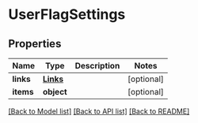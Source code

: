 # UserFlagSettings

## Properties
Name | Type | Description | Notes
------------ | ------------- | ------------- | -------------
**links** | [**Links**](Links.md) |  | [optional] 
**items** | **object** |  | [optional] 

[[Back to Model list]](../README.md#documentation-for-models) [[Back to API list]](../README.md#documentation-for-api-endpoints) [[Back to README]](../README.md)


